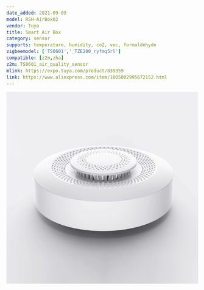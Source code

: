 ```yaml
---
date_added: 2021-09-09
model: RSH-AirBox02
vendor: Tuya
title: Smart Air Box
category: sensor
supports: temperature, humidity, co2, voc, formaldehyde
zigbeemodel: ['TS0601','_TZE200_ryfmq5rl']
compatible: [z2m,zha]
z2m: TS0601_air_quality_sensor
mlink: https://expo.tuya.com/product/839359
link: https://www.aliexpress.com/item/1005002995672152.html
---
```


![Another image](/assets/images/devices/Tuya_RSH-AirBox02_1.jpg)